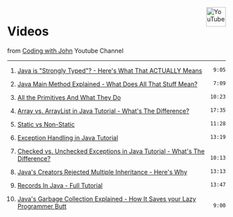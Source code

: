 <img src="/images/YouTube_social_white_square.svg" alt="YouTube" style="width: 45px;" class="droite">

# Videos

<style>
.droite {
    float:right;
}
</style>

from [Coding with John](https://www.youtube.com/@CodingWithJohn) Youtube Channel <code id="total-duration" class="droite"></code>

<hr>

1. [Java is "Strongly Typed"? - Here's What That ACTUALLY Means](https://youtu.be/qJr1PjTt2S8) <code class="droite">9:05</code>

1. [Java Main Method Explained - What Does All That Stuff Mean?](https://youtu.be/P-_Nzi_mCRo) <code class="droite">7:09</code>

1. [All the Primitives And What They Do](https://youtu.be/WQ7mvQFSmYc) <code class="droite">10:23</code>

1. [Array vs. ArrayList in Java Tutorial - What's The Difference?](https://youtu.be/NbYgm0r7u6o) <code class="droite">17:35</code>

1. [Static vs Non-Static](https://youtu.be/-Y67pdWHr9Y) <code class="droite">11:28</code>

1. [Exception Handling in Java Tutorial](https://youtu.be/1XAfapkBQjk) <code class="droite">13:19</code>

1. [Checked vs. Unchecked Exceptions in Java Tutorial - What's The Difference?](https://youtu.be/bCPClyGsVhc) <code class="droite">10:13</code>

1. [Java's Creators Rejected Multiple Inheritance - Here's Why](https://youtu.be/1-JBFJ8Xar0) <code class="droite">13:13</code>

1. [Records In Java - Full Tutorial](https://youtu.be/gJ9DYC-jswo) <code class="droite">13:47</code>

1. [Java's Garbage Collection Explained - How It Saves your Lazy Programmer Butt](https://youtu.be/Mlbyft_MFYM) <code class="droite">9:00</code>

<div style="display:none;">
1. [Null Pointer Exceptions In Java - What EXACTLY They Are and How to Fix Them](https://youtu.be/lm72_HCd17s) <code class="">14:19</code>
</div>

